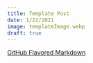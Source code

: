 ```yaml
---
title: Template Post
date: 1/22/2021
image: templateImage.webp
draft: true
---
```


[GitHub Flavored Markdown](https://github.github.com/gfm/)
